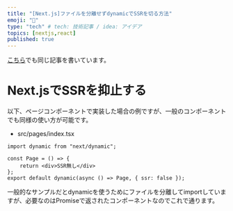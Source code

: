 ```yaml
---
title: "[Next.js]ファイルを分離せずdynamicでSSRを切る方法"
emoji: "🐙"
type: "tech" # tech: 技術記事 / idea: アイデア
topics: [nextjs,react]
published: true
---
```


[こちら](https://next-blog.croud.jp/contents/ObbVe0Hsw8EHsATm2ati)でも同じ記事を書いています。

# Next.jsでSSRを抑止する

以下、ページコンポーネントで実装した場合の例ですが、一般のコンポーネントでも同様の使い方が可能です。

- src/pages/index.tsx

```tsx
import dynamic from "next/dynamic";

const Page = () => {
    return <div>SSR無し</div>
};
export default dynamic(async () => Page, { ssr: false });
```

一般的なサンプルだとdynamicを使うためにファイルを分離してimportしていますが、必要なのはPromiseで返されたコンポーネントなのでこれで通ります。